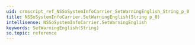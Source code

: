 ```yaml
---
uid: crmscript_ref_NSSoSystemInfoCarrier_SetWarningEnglish_String_p_0
title: NSSoSystemInfoCarrier.SetWarningEnglish(String p_0)
intellisense: NSSoSystemInfoCarrier.SetWarningEnglish
keywords: SetWarningEnglish(String)
so.topic: reference
---
```





